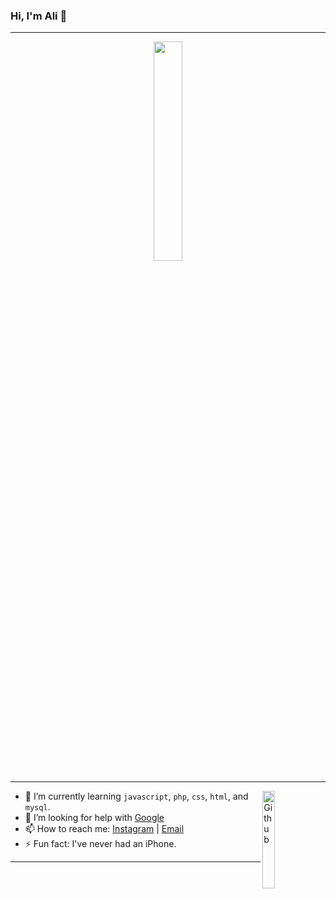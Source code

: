 ### Hi, I'm Ali 👋

---
<p align="center">
  <img src="https://media.giphy.com/media/YnBjakPy38s9Y8SRvA/giphy.gif" width="30%"><br>
</p>

---

<img width="20%" align="right" alt="Github" src="https://media.giphy.com/media/oFubGlAHTl57oFMqyi/giphy.gif" />

- 🌱 I’m currently learning `javascript`, `php`, `css`, `html`, and `mysql`.
- 🤔 I’m looking for help with [Google](https://google.com)
- 📫 How to reach me: [Instagram](https://instagram.com/alixcpp) | [Email](mailto:alixcpp@pm.me)
- ⚡ Fun fact: I've never had an iPhone.

---
